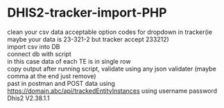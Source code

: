 # DHIS2-tracker-import-PHP
clean your csv data acceptable option codes for dropdown in tracker(ie maybe your data is 23-321-2 but tracker accept 233212)<br>
import csv into DB<br>
connect db with script<br>
in this case data of each TE is in single row<br>
copy output after running script, validate using any json validater (maybe comma at the end just remove)<br>
past in postman and POST data using https://domain.abc/api/trackedEntityInstances using username password<br>
Dhis2 V2.38.1.1
